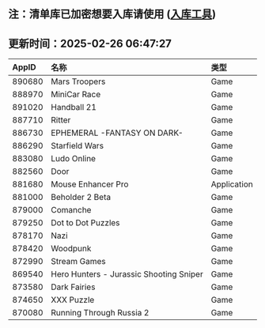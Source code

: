 ## 注：清单库已加密想要入库请使用 ([入库工具](https://github.com/BlankTMing/ManifestAutoUpdate/releases))

## 更新时间：2025-02-26 06:47:27
| AppID | 名称 | 类型  |
| :-------------------- | :----------------------------- | :----------- |
| 890680 | Mars Troopers| Game |
| 888970 | MiniCar Race| Game |
| 891020 | Handball 21| Game |
| 887710 | Ritter| Game |
| 886730 | EPHEMERAL -FANTASY ON DARK-| Game |
| 886290 | Starfield Wars| Game |
| 883080 | Ludo Online| Game |
| 882560 | Door| Game |
| 881680 | Mouse Enhancer Pro| Application |
| 881000 | Beholder 2 Beta| Game |
| 879000 | Comanche| Game |
| 879250 | Dot to Dot Puzzles| Game |
| 878170 | Nazi| Game |
| 878420 | Woodpunk| Game |
| 872990 | Stream Games| Game |
| 869540 | Hero Hunters - Jurassic Shooting Sniper| Game |
| 873580 | Dark Fairies| Game |
| 874650 | XXX Puzzle| Game |
| 870080 | Running Through Russia 2| Game |
